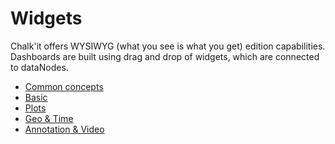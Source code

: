﻿# Widgets

Chalk'it offers WYSIWYG (what you see is what you get) edition capabilities. Dashboards are built using drag and drop of widgets, which are connected to dataNodes.

* [Common concepts](wdg-common-concept.md)
* [Basic](wdg-basic-inputs.md)
* [Plots](wdg-plots.md)
* [Geo & Time](wdg-geo-time.md)
* [Annotation & Video](wdg-annotation-video.md)

